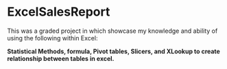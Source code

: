 # ExcelSalesReport
This was a graded project in which showcase my knowledge and ability of using the following within Excel:
<p>
<b>Statistical Methods, formula, Pivot tables, Slicers, and XLookup to create relationship between tables in excel. </b>
</p>
